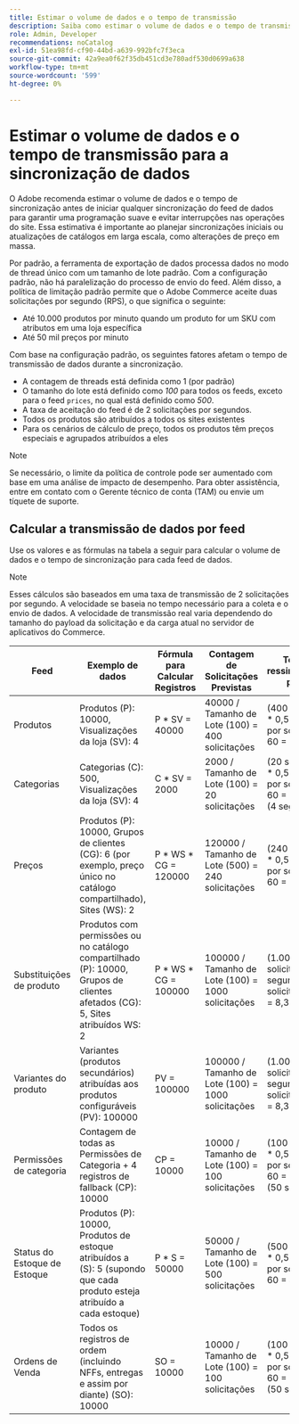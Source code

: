 ```yaml
---
title: Estimar o volume de dados e o tempo de transmissão
description: Saiba como estimar o volume de dados e o tempo de transmissão necessários para que a ferramenta [!DNL data export] sincronize dados de feed entre o Adobe Commerce e os serviços conectados.
role: Admin, Developer
recommendations: noCatalog
exl-id: 51ea98fd-cf90-44bd-a639-992bfc7f3eca
source-git-commit: 42a9ea0f62f35db451cd3e780adf530d0699a638
workflow-type: tm+mt
source-wordcount: '599'
ht-degree: 0%

---
```


# Estimar o volume de dados e o tempo de transmissão para a sincronização de dados

O Adobe recomenda estimar o volume de dados e o tempo de sincronização antes de iniciar qualquer sincronização do feed de dados para garantir uma programação suave e evitar interrupções nas operações do site. Essa estimativa é importante ao planejar sincronizações iniciais ou atualizações de catálogos em larga escala, como alterações de preço em massa.

Por padrão, a ferramenta de exportação de dados processa dados no modo de thread único com um tamanho de lote padrão. Com a configuração padrão, não há paralelização do processo de envio do feed. Além disso, a política de limitação padrão permite que o Adobe Commerce aceite duas solicitações por segundo (RPS), o que significa o seguinte:

- Até 10.000 produtos por minuto quando um produto for um SKU com atributos em uma loja específica
- Até 50 mil preços por minuto

Com base na configuração padrão, os seguintes fatores afetam o tempo de transmissão de dados durante a sincronização.

- A contagem de threads está definida como 1 (por padrão)
- O tamanho do lote está definido como _100_ para todos os feeds, exceto para o feed `prices`, no qual está definido como _500_.
- A taxa de aceitação do feed é de 2 solicitações por segundos.
- Todos os produtos são atribuídos a todos os sites existentes
- Para os cenários de cálculo de preço, todos os produtos têm preços especiais e agrupados atribuídos a eles

>[!NOTE]
>
>Se necessário, o limite da política de controle pode ser aumentado com base em uma análise de impacto de desempenho. Para obter assistência, entre em contato com o Gerente técnico de conta (TAM) ou envie um tíquete de suporte.

## Calcular a transmissão de dados por feed

Use os valores e as fórmulas na tabela a seguir para calcular o volume de dados e o tempo de sincronização para cada feed de dados.

>[!NOTE]
>
>Esses cálculos são baseados em uma taxa de transmissão de 2 solicitações por segundo. A velocidade se baseia no tempo necessário para a coleta e o envio de dados. A velocidade de transmissão real varia dependendo do tamanho do payload da solicitação e da carga atual no servidor de aplicativos do Commerce.

| Feed | Exemplo de dados | Fórmula para Calcular Registros | Contagem de Solicitações Previstas | Tempo de ressincronização previsto |
| --- | --- | --- | --- | --- |
| Produtos | Produtos (P): 10000, Visualizações da loja (SV): 4 | P * SV = 40000 | 40000 / Tamanho de Lote (100) = 400 solicitações | (400 solicitações * 0,5 segundo por solicitação) / 60 = 3,3 minutos |
| Categorias | Categorias (C): 500, Visualizações da loja (SV): 4 | C * SV = 2000 | 2000 / Tamanho de Lote (100) = 20 solicitações | (20 solicitações * 0,5 segundo por solicitação) / 60 = 0,1 minuto (4 segundos) |
| Preços | Produtos (P): 10000, Grupos de clientes (CG): 6 (por exemplo, preço único no catálogo compartilhado), Sites (WS): 2 | P \* WS * CG = 120000 | 120000 / Tamanho de Lote (500) = 240 solicitações | (240 solicitações * 0,5 segundo por solicitação) / 60 = 2 minutos |
| Substituições de produto | Produtos com permissões ou no catálogo compartilhado (P): 10000, Grupos de clientes afetados (CG): 5, Sites atribuídos WS: 2 | P \* WS * CG = 100000 | 100000 / Tamanho de Lote (100) = 1000 solicitações | (1.000 solicitações * 0,5 segundo por solicitação) / 60 = 8,3 minutos |
| Variantes do produto | Variantes (produtos secundários) atribuídas aos produtos configuráveis (PV): 100000 | PV = 100000 | 100000 / Tamanho de Lote (100) = 1000 solicitações | (1.000 solicitações * 0,5 segundo por solicitação) / 60 = 8,3 minutos |
| Permissões de categoria | Contagem de todas as Permissões de Categoria + 4 registros de fallback (CP): 10000 | CP = 10000 | 10000 / Tamanho de Lote (100) = 100 solicitações | (100 solicitações * 0,5 segundo por solicitação) / 60 = 0,8 minuto (50 segundos) |
| Status do Estoque de Estoque | Produtos (P): 10000, Produtos de estoque atribuídos a (S): 5 (supondo que cada produto esteja atribuído a cada estoque) | P * S = 50000 | 50000 / Tamanho de Lote (100) = 500 solicitações | (500 solicitações * 0,5 segundo por solicitação) / 60 = 4,2 minutos |
| Ordens de Venda | Todos os registros de ordem (incluindo NFFs, entregas e assim por diante) (SO): 10000 | SO = 10000 | 10000 / Tamanho de Lote (100) = 100 solicitações | (100 solicitações * 0,5 segundo por solicitação) / 60 = 0,8 minuto (50 segundos) |
